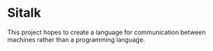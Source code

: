 # Sitalk
This project hopes to create a language for communication between machines rather than a programming language.

